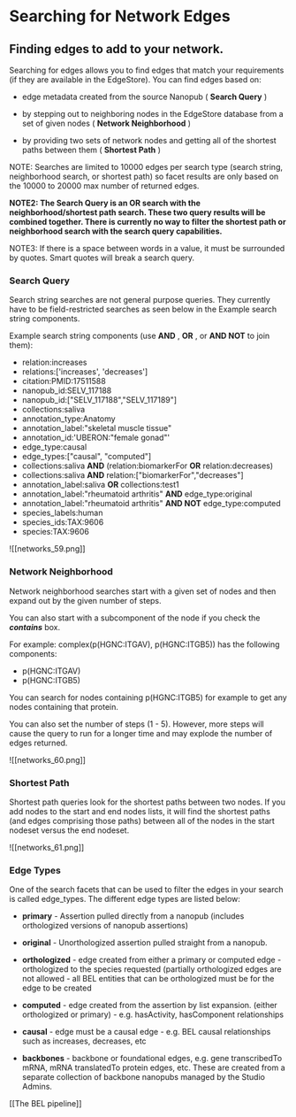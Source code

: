 # Searching for Network Edges

## Finding edges to add to your network.

Searching for edges allows you to find edges that match your requirements (if they are available in the EdgeStore). You can find edges based on:

*  edge metadata created from the source Nanopub (  **Search Query**  )

*  by stepping out to neighboring nodes in the EdgeStore database from a set of given nodes (  **Network Neighborhood**  )

*  by providing two sets of network nodes and getting all of the shortest paths between them (  **Shortest Path**  )

NOTE: Searches are limited to 10000 edges per search type (search string, neighborhood search, or shortest path) so facet results are only based on the 10000 to 20000 max number of returned edges.

**NOTE2: The Search Query is an OR search with the neighborhood/shortest path search. These two query results will be combined together. There is currently no way to filter the shortest path or neighborhood search with the search query capabilities.**

NOTE3: If there is a space between words in a value, it must be surrounded by quotes. Smart quotes will break a search query.

###  Search Query

Search string searches are not general purpose queries. They currently have to be field-restricted searches as seen below in the Example search string components.

Example search string components (use  **AND**  ,  **OR**  , or  **AND NOT**  to join them):

*  relation:increases
*  relations:['increases', 'decreases']
*  citation:PMID:17511588
*  nanopub\_id:SELV\_117188
*  nanopub\_id:["SELV\_117188","SELV\_117189"]
*  collections:saliva
*  annotation\_type:Anatomy
*  annotation\_label:"skeletal muscle tissue"
*  annotation\_id:'UBERON:"female gonad"'
*  edge\_type:causal
*  edge\_types:["causal", "computed"]
*  collections:saliva  **AND**  (relation:biomarkerFor  **OR**  relation:decreases)
*  collections:saliva  **AND**  relation:["biomarkerFor","decreases"]
*  annotation\_label:saliva  **OR**  collections:test1
*  annotation\_label:"rheumatoid arthritis"  **AND**  edge\_type:original
*  annotation\_label:"rheumatoid arthritis"  **AND NOT**  edge\_type:computed
*  species_labels:human
*  species_ids:TAX:9606  
*  species:TAX:9606 

![[networks_59.png]]

###  Network Neighborhood
  
Network neighborhood searches start with a given set of nodes and then expand out by the given number of steps.

You can also start with a subcomponent of the node if you check the  ***contains***  box.

For example: complex(p(HGNC:ITGAV), p(HGNC:ITGB5)) has the following components:

*  p(HGNC:ITGAV)
*  p(HGNC:ITGB5)

You can search for nodes containing p(HGNC:ITGB5) for example to get any nodes containing that protein.

You can also set the number of steps (1 - 5). However, more steps will cause the query to run for a longer time and may explode the number of edges returned.

![[networks_60.png]]

###  Shortest Path
  
Shortest path queries look for the shortest paths between two nodes. If you add nodes to the start and end nodes lists, it will find the shortest paths (and edges comprising those paths) between all of the nodes in the start nodeset versus the end nodeset.

![[networks_61.png]]

###  Edge Types

One of the search facets that can be used to filter the edges in your search is called edge\_types. The different edge types are listed below:

*   **primary**  - Assertion pulled directly from a nanopub (includes orthologized versions of nanopub assertions)

*   **original**  - Unorthologized assertion pulled straight from a nanopub.

*   **orthologized**  - edge created from either a primary or computed edge - orthologized to the species requested (partially orthologized edges are not allowed - all BEL entities that can be orthologized must be for the edge to be created

*   **computed**  - edge created from the assertion by list expansion. (either orthologized or primary) - e.g. hasActivity, hasComponent relationships

*   **causal**  - edge must be a causal edge - e.g. BEL causal relationships such as increases, decreases, etc

*   **backbones** - backbone or foundational edges, e.g. gene transcribedTo mRNA, mRNA translatedTo protein edges, etc. These are created from a separate collection of backbone nanopubs managed by the Studio Admins.

[[The BEL pipeline]]
